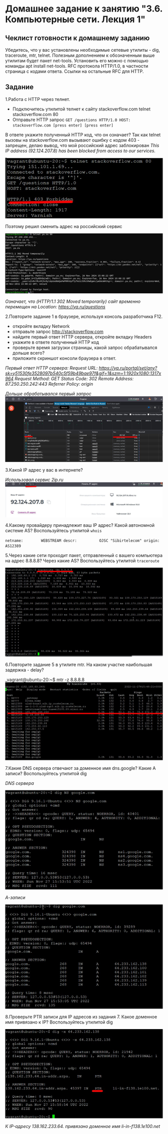 # Домашнее задание к занятию "3.6. Компьютерные сети. Лекция 1"

## Чеклист готовности к домашнему заданию

Убедитесь, что у вас установлены необходимые сетевые утилиты - dig, traceroute, mtr, telnet.
Полезным дополнением к обозначенным выше утилитам будет пакет net-tools. Установить его можно с помощью команды apt install net-tools.
RFC протокола HTTP/1.0, в частности страница с кодами ответа.
Ссылки на остальные RFC для HTTP.

## Задание

1.Работа c HTTP через телнет.
* Подключитесь утилитой телнет к сайту stackoverflow.com telnet stackoverflow.com 80
* Отправьте HTTP запрос
`GET /questions HTTP/1.0
HOST: stackoverflow.com
[press enter]
[press enter]`

В ответе укажите полученный HTTP код, что он означает?
Так как telnet вызовы на stackoverflow.com вызывают ошибку с кодом 403 - запрещен, делаю вывод, что мой российский адрес заблокирован
_This IP address (92.124.207.8) has been blocked from access to our services._

![](images/telnet0.jpg)

Поэтому решил сменить адрес на российский сервис

![](images/telnet.jpg)

_Означает, что (HTTP/1.1 302 Moved temporarily) сайт временно перемещен на Location: https://ya.ru/questions_

2.Повторите задание 1 в браузере, используя консоль разработчика F12.
* откройте вкладку Network
* отправьте запрос http://stackoverflow.com
* найдите первый ответ HTTP сервера, откройте вкладку Headers
* укажите в ответе полученный HTTP код
* проверьте время загрузки страницы, какой запрос обрабатывался дольше всего?
* приложите скриншот консоли браузера в ответ.

_Первый ответ HTTP сервера:
Request URL: https://ya.ru/portal/set/any?sk=y51530fe3528097b540c5f59b49bae97f&gif=1&szm=1:1920x1080:1317x964
Request Method: GET
Status Code: 302 
Remote Address: 87.250.250.242:443
Referrer Policy: origin_

_Дольше обрабатывался первый запрос_
![](images/yaru.jpg)

3.Какой IP адрес у вас в интернете?

_Использовал сервис 2ip.ru_
![](images/IP.jpg)

4.Какому провайдеру принадлежит ваш IP адрес? Какой автономной системе AS? Воспользуйтесь утилитой `whois`

`netname:        WEBSTREAM
descr:          OJSC "Sibirtelecom"
origin:         AS12389`

5.Через какие сети проходит пакет, отправленный с вашего компьютера на адрес 8.8.8.8? Через какие AS? Воспользуйтесь утилитой `traceroute`

![](images/traceroute.jpg)

6.Повторите задание 5 в утилите mtr. На каком участке наибольшая задержка - delay?

_vagrant@ubuntu-20:~$ mtr -z 8.8.8.8
![](images/mtr.jpg)

7.Какие DNS сервера отвечают за доменное имя dns.google? Какие A записи? Воспользуйтесь утилитой dig

_DNS сервера_

![](images/dns.jpg)

_А-записи_

![](images/dnsa.jpg)

8.Проверьте PTR записи для IP адресов из задания 7. Какое доменное имя привязано к IP? Воспользуйтесь утилитой dig

![](images/ptr.jpg)

_К IP-адресу 138.162.233.64. привязано доменное имя  li-in-f138.1e100.net_